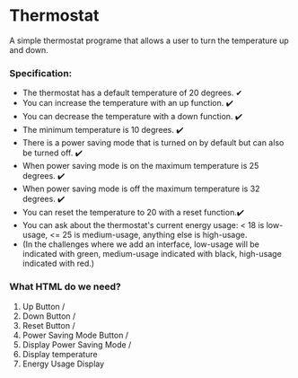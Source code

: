 # Thermostat

A simple thermostat programe that allows a user to turn the temperature up and down.

### Specification:

- The thermostat has a default temperature of 20 degrees. ✔
- You can increase the temperature with an up function. ✔️
- You can decrease the temperature with a down function. ✔️
- The minimum temperature is 10 degrees. ✔️
- There is a power saving mode that is turned on by default but can also be turned off. ✔️
- When power saving mode is on the maximum temperature is 25 degrees. ✔️
- When power saving mode is off the maximum temperature is 32 degrees. ✔️
- You can reset the temperature to 20 with a reset function.✔️
- You can ask about the thermostat's current energy usage: < 18 is low-usage, <= 25 is medium-usage, anything else is high-usage.
- (In the challenges where we add an interface, low-usage will be indicated with green, medium-usage indicated with black, high-usage indicated with red.)

### What HTML do we need?

1. Up Button /
2. Down Button /
3. Reset Button /
4. Power Saving Mode Button /
5. Display Power Saving Mode /
6. Display temperature
7. Energy Usage Display

